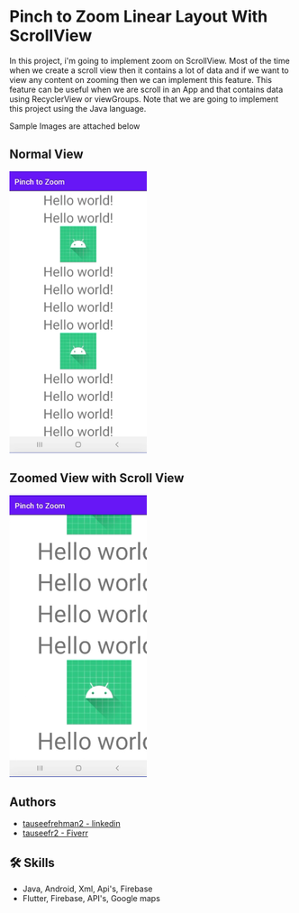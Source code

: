 # Pinch to Zoom Linear Layout With ScrollView
In this project, i'm going to implement zoom on ScrollView. Most of the time when we create a scroll view then
it contains a lot of data and if we want to view any content on zooming then we can implement this feature.
This feature can be useful when we are scroll in an App and that contains data using RecyclerView or viewGroups.
Note that we are going to implement this project using the Java language. 

Sample Images are attached below


## Normal View

<img src="Screenshot_1.png" height="500px"> 



## Zoomed View with Scroll View

<img src="Screenshot_2.png" height="500px"> 

## Authors

- [tauseefrehman2 - linkedin](https://www.linkedin.com/in/tauseefrehman2/)
- [tauseefr2 - Fiverr](https://www.fiverr.com/users/tauseefr2/seller_dashboard)


## 🛠 Skills
- Java, Android, Xml, Api's, Firebase
- Flutter, Firebase, API's, Google maps


